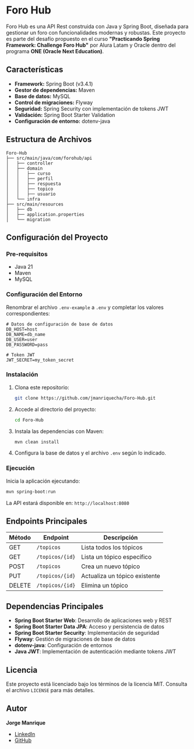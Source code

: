 # Foro Hub

Foro Hub es una API Rest construida con Java y Spring Boot, diseñada para gestionar un foro con funcionalidades modernas y robustas. Este proyecto es parte del desafío propuesto en el curso **"Practicando Spring Framework: Challenge Foro Hub"** por Alura Latam y Oracle dentro del programa **ONE (Oracle Next Education)**.

## Características

- **Framework:** Spring Boot (v3.4.1)
- **Gestor de dependencias:** Maven
- **Base de datos:** MySQL
- **Control de migraciones:** Flyway
- **Seguridad:** Spring Security con implementación de tokens JWT
- **Validación:** Spring Boot Starter Validation
- **Configuración de entorno:** dotenv-java

## Estructura de Archivos

```
Foro-Hub
├── src/main/java/com/forohub/api
│   ├── controller
│   ├── domain
│   │   ├── curso
│   │   ├── perfil
│   │   ├── respuesta
│   │   ├── topico
│   │   ├── usuario
│   └── infra
├── src/main/resources
│   ├── db
│   ├── application.properties
│   └── migration
```

## Configuración del Proyecto

### Pre-requisitos

- Java 21
- Maven
- MySQL

### Configuración del Entorno

Renombrar el archivo `.env-example` a `.env` y completar los valores correspondientes:

```
# Datos de configuración de base de datos
DB_HOST=host
DB_NAME=db_name
DB_USER=user
DB_PASSWORD=pass

# Token JWT
JWT_SECRET=my_token_secret
```

### Instalación

1. Clona este repositorio:
   ```bash
   git clone https://github.com/jmanriquecha/Foro-Hub.git
   ```
2. Accede al directorio del proyecto:
   ```bash
   cd Foro-Hub
   ```
3. Instala las dependencias con Maven:
   ```bash
   mvn clean install
   ```
4. Configura la base de datos y el archivo `.env` según lo indicado.

### Ejecución

Inicia la aplicación ejecutando:
```bash
mvn spring-boot:run
```

La API estará disponible en: `http://localhost:8080`

## Endpoints Principales

| Método | Endpoint         | Descripción                     |
|--------|------------------|---------------------------------|
| GET    | `/topicos`       | Lista todos los tópicos         |
| GET    | `/topicos/{id}`  | Lista un tópico específico      |
| POST   | `/topicos`       | Crea un nuevo tópico            |
| PUT    | `/topicos/{id}`  | Actualiza un tópico existente   |
| DELETE | `/topicos/{id}`  | Elimina un tópico               |

## Dependencias Principales

- **Spring Boot Starter Web**: Desarrollo de aplicaciones web y REST
- **Spring Boot Starter Data JPA**: Acceso y persistencia de datos
- **Spring Boot Starter Security**: Implementación de seguridad
- **Flyway**: Gestión de migraciones de base de datos
- **dotenv-java**: Configuración de entornos
- **Java JWT**: Implementación de autenticación mediante tokens JWT

## Licencia

Este proyecto está licenciado bajo los términos de la licencia MIT. Consulta el archivo `LICENSE` para más detalles.

## Autor

**Jorge Manrique**

- [LinkedIn](https://www.linkedin.com/in/jmanriquecha/)
- [GitHub](https://github.com/jmanriquecha/)
